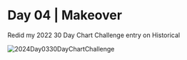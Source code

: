 # Day 04 | Makeover 

Redid my 2022 30 Day Chart Challenge entry on Historical

![2024Day0330DayChartChallenge](https://github.com/sndaba/2024_30DayChartChallengewithRstats/assets/53818579/3366c478-ea94-4995-a3da-c9c690165cc8)




